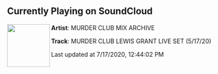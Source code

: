 ## Currently Playing on SoundCloud

[<img align="left" width="100" src="https://i1.sndcdn.com/artworks-R8Sqhd45wJVNISK6-VeN0QQ-t50x50.jpg">](https://soundcloud.com/murderclubmixarchive/murder-club-lewis-grant-live-set-51720)

**Artist**: MURDER CLUB MIX ARCHIVE 

**Track**: MURDER CLUB LEWIS GRANT LIVE SET (5/17/20)

Last updated at 7/17/2020, 12:44:02 PM
